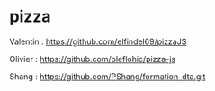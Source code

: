 # pizza

Valentin : https://github.com/elfindel69/pizzaJS

Olivier : https://github.com/oleflohic/pizza-js

Shang : https://github.com/PShang/formation-dta.git
